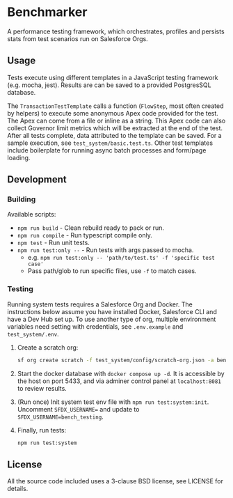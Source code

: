 # Benchmarker

A performance testing framework, which orchestrates, profiles and persists stats from test scenarios run on Salesforce Orgs.

## Usage

Tests execute using different templates in a JavaScript testing framework (e.g. mocha, jest). Results are can be saved to a provided PostgresSQL database.

The `TransactionTestTemplate` calls a function (`FlowStep`, most often created by helpers) to execute some anonymous Apex code provided for the test. The Apex can come from a file or inline as a string. This Apex code can also collect Governor limit metrics which will be extracted at the end of the test. After all tests complete, data attributed to the template can be saved. For a sample execution, see `test_system/basic.test.ts`. Other test templates include boilerplate for running async batch processes and form/page loading.

## Development

### Building

Available scripts:

* `npm run build` - Clean rebuild ready to pack or run.
* `npm run compile` - Run typescript compile only.
* `npm test` - Run unit tests.
* `npm run test:only --` - Run tests with args passed to mocha.
  * e.g. `npm run test:only -- 'path/to/test.ts' -f 'specific test case'`
  * Pass path/glob to run specific files, use `-f` to match cases.

### Testing

Running system tests requires a Salesforce Org and Docker. The instructions below assume you have installed Docker, Salesforce CLI and have a Dev Hub set up. To use another type of org, multiple environment variables need setting with credentials, see `.env.example` and `test_system/.env`.

1. Create a scratch org:

    ```sh
    sf org create scratch -f test_system/config/scratch-org.json -a bench_testing
    ```

1. Start the docker database with `docker compose up -d`. It is accessible by the host on port 5433, and via adminer control panel at `localhost:8081` to review results.

1. (Run once) Init system test env file with `npm run test:system:init`. Uncomment `SFDX_USERNAME=` and update to `SFDX_USERNAME=bench_testing`.

1. Finally, run tests:

    ```sh
    npm run test:system
    ```

## License

All the source code included uses a 3-clause BSD license, see LICENSE for details.
